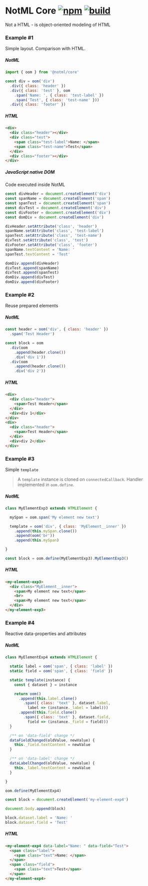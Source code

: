 # NotML Core [![npm][npmbadge]][npm] [![build][badge]][actions]

Not a HTML - is object-oriented modeling of HTML

### Example #1

Simple layout. Comparison with HTML.

##### NotML

```js
import { oom } from '@notml/core'

const div = oom('div')
  .div({ class: 'header' })
  .div({ class: 'test' }, oom
    .span('Name: ', { class: 'test-label' })
    .span('Test', { class: 'test-name' }))
  .div({ class: 'footer' })
```

##### HTML

```html
<div>
  <div class="header"></div>
  <div class="test">
    <span class="test-label">Name: </span>
    <span class="test-name">Test</span>
  </div>
  <div class="footer"></div>
</div>
```

##### JavaScript native DOM

Code executed inside NotML

```js
const divHeader = document.createElement('div')
const spanName = document.createElement('span')
const spanTest = document.createElement('span')
const divTest = document.createElement('div')
const divFooter = document.createElement('div')
const domDiv = document.createElement('div')

divHeader.setAttribute('class', 'header')
spanName.setAttribute('class', 'test-label')
spanTest.setAttribute('class', 'test-name')
divTest.setAttribute('class', 'test')
divFooter.setAttribute('class', 'footer')
spanName.textContent = 'Name: '
spanTest.textContent = 'Test'

domDiv.append(divHeader)
divTest.append(spanName)
divTest.append(spanTest)
domDiv.append(divTest)
domDiv.append(divFooter)
```

### Example #2

Reuse prepared elements

##### NotML

```js
const header = oom('div', { class: 'header' })
  .span('Test Header')

const block = oom
  .div(oom
    .append(header.clone())
    .div('div 1'))
  .div(oom
    .append(header.clone())
    .div('div 2'))
```

##### HTML

```html
<div>
  <div class="header">
    <span>Test Header</span>
  </div>
  <div>div 1</div>
</div>
<div>
  <div class="header">
    <span>Test Header</span>
  </div>
  <div>div 2</div>
</div>
```

### Example #3

Simple `template`

> A `template` instance is cloned on `connectedCallback`. Handler implemented in `oom.define`.

##### NotML

```js
class MyElementExp3 extends HTMLElement {

  mySpan = oom.span('My element new text')

  template = oom('div', { class: 'MyElement__inner' })
    .append(this.mySpan.clone())
    .append(oom('br'))
    .append(this.mySpan)

}

const block = oom.define(MyElementExp3).MyElementExp3()
```

##### HTML

```html
<my-element-exp3>
  <div class="MyElement__inner">
    <span>My element new text</span>
    <br>
    <span>My element new text</span>
  </div>
</my-element-exp3>
```

### Example #4

Reactive data-properties and attributes

##### NotML

```js
class MyElementExp4 extends HTMLElement {

  static label = oom('span', { class: 'label' })
  static field = oom('span', { class: 'field' })

  static template(instance) {
    const { dataset } = instance

    return oom()
      .append(this.label.clone()
        .span({ class: 'text' }, dataset.label,
          label => (instance._label = label)))
      .append(this.field.clone()
        .span({ class: 'text' }, dataset.field,
          field => (instance._field = field)))
  }

  /** on 'data-field' change */
  dataFieldChanged(oldValue, newValue) {
    this._field.textContent = newValue
  }

  /** on 'data-label' change */
  dataLabelChanged(oldValue, newValue) {
    this._label.textContent = newValue
  }

}

oom.define(MyElementExp4)

const block = document.createElement('my-element-exp4')

document.body.append(block)

block.dataset.label = 'Name: '
block.dataset.field = 'Test'
```

##### HTML

```html
<my-element-exp4 data-label="Name: " data-field="Test">
  <span class="label">
    <span class="text">Name: </span>
  </span>
  <span class="field">
    <span class="text">Test</span>
  </span>
</my-element-exp4>
```

[npmbadge]: https://img.shields.io/npm/v/@notml/core

[npm]: https://www.npmjs.com/package/@notml/core

[badge]: https://github.com/@notml/core/workflows/Checks%20%26%20Publish/badge.svg

[actions]: https://github.com/@notml/core/actions
